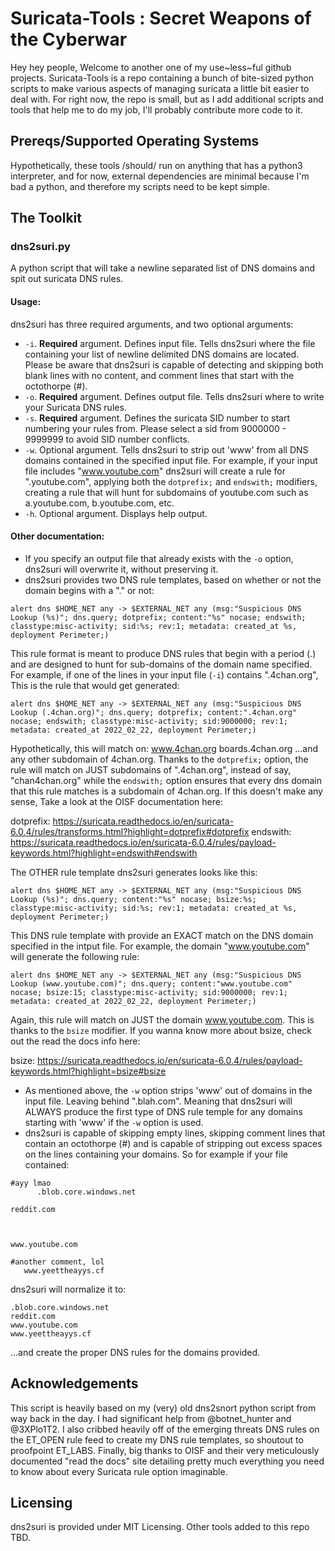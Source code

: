 # Suricata-Tools : Secret Weapons of the Cyberwar

Hey hey people, Welcome to another one of my use~less~ful github projects. Suricata-Tools is a repo containing a bunch of bite-sized python scripts to make various aspects of managing suricata a little bit easier to deal with. For right now, the repo is small, but as I add additional scripts and tools that help me to do my job, I'll probably contribute more code to it.

## Prereqs/Supported Operating Systems

Hypothetically, these tools /should/ run on anything that has a python3 interpreter, and for now, external dependencies are minimal because I'm bad a python, and therefore my scripts need to be kept simple.

## The Toolkit

### dns2suri.py

A python script that will take a newline separated list of DNS domains and spit out suricata DNS rules.

#### Usage:
dns2suri has three required arguments, and two optional arguments:
- `-i`. **Required** argument. Defines input file. Tells dns2suri where the file containing your list of newline delimited DNS domains are located. Please be aware that dns2suri is capable of detecting and skipping both blank lines with no content, and comment lines that start with the octothorpe (#).
- `-o`. **Required** argument. Defines output file. Tells dns2suri where to write your Suricata DNS rules.
- `-s`. **Required** argument. Defines the suricata SID number to start numbering your rules from. Please select a sid from 9000000 - 9999999 to avoid SID number conflicts.
- `-w`. Optional argument. Tells dns2suri to strip out 'www' from all DNS domains contained in the specified input file. For example, if your input file includes "www.youtube.com" dns2suri will create a rule for ".youtube.com", applying both the `dotprefix;` and `endswith;` modifiers, creating a rule that will hunt for subdomains of youtube.com such as a.youtube.com, b.youtube.com, etc.
- `-h`. Optional argument. Displays help output.

#### Other documentation:
- If you specify an output file that already exists with the `-o` option, dns2suri will overwrite it, without preserving it.
- dns2suri provides two DNS rule templates, based on whether or not the domain begins with a "." or not:

```
alert dns $HOME_NET any -> $EXTERNAL_NET any (msg:"Suspicious DNS Lookup (%s)"; dns.query; dotprefix; content:"%s" nocase; endswith; classtype:misc-activity; sid:%s; rev:1; metadata: created_at %s, deployment Perimeter;)
```
This rule format is meant to produce DNS rules that begin with a period (.) and are designed to hunt for sub-domains of the domain name specified. For example, if one of the lines in your input file (`-i`) contains ".4chan.org", This is the rule that would get generated:

```
alert dns $HOME_NET any -> $EXTERNAL_NET any (msg:"Suspicious DNS Lookup (.4chan.org)"; dns.query; dotprefix; content:".4chan.org" nocase; endswith; classtype:misc-activity; sid:9000000; rev:1; metadata: created_at 2022_02_22, deployment Perimeter;)
```

Hypothetically, this will match on:
www.4chan.org
boards.4chan.org
...and any other subdomain of 4chan.org. Thanks to the `dotprefix;` option, the rule will match on JUST subdomains of ".4chan.org", instead of say, "chan4chan.org" while the `endswith;` option ensures that every dns domain that this rule matches is a subdomain of 4chan.org. If this doesn't make any sense, Take a look at the OISF documentation here:

dotprefix: https://suricata.readthedocs.io/en/suricata-6.0.4/rules/transforms.html?highlight=dotprefix#dotprefix
endswith: https://suricata.readthedocs.io/en/suricata-6.0.4/rules/payload-keywords.html?highlight=endswith#endswith

The OTHER rule template dns2suri generates looks like this:

```
alert dns $HOME_NET any -> $EXTERNAL_NET any (msg:"Suspicious DNS Lookup (%s)"; dns.query; content:"%s" nocase; bsize:%s; classtype:misc-activity; sid:%s; rev:1; metadata: created_at %s, deployment Perimeter;)
```

This DNS rule template with provide an EXACT match on the DNS domain specified in the intput file. For example, the domain "www.youtube.com" will generate the following rule:

```
alert dns $HOME_NET any -> $EXTERNAL_NET any (msg:"Suspicious DNS Lookup (www.youtube.com)"; dns.query; content:"www.youtube.com" nocase; bsize:15; classtype:misc-activity; sid:9000000; rev:1; metadata: created_at 2022_02_22, deployment Perimeter;)
```

Again, this rule will match on JUST the domain www.youtube.com. This is thanks to the `bsize` modifier. If you wanna know more about bsize, check out the read the docs info here:

bsize: https://suricata.readthedocs.io/en/suricata-6.0.4/rules/payload-keywords.html?highlight=bsize#bsize

- As mentioned above, the `-w` option strips 'www' out of domains in the input file. Leaving behind ".blah.com". Meaning that dns2suri will ALWAYS produce the first type of DNS rule temple for any domains starting with 'www' if the `-w` option is used.
- dns2suri is capable of skipping empty lines, skipping comment lines that contain an octothorpe (#) and is capable of stripping out excess spaces on the lines containing your domains. So for example if your file contained:

```
#ayy lmao
      .blob.core.windows.net      
	  
reddit.com



www.youtube.com    

#another comment, lol
   www.yeettheayys.cf   

```

dns2suri will normalize it to:

```
.blob.core.windows.net
reddit.com
www.youtube.com
www.yeettheayys.cf
```
...and create the proper DNS rules for the domains provided.

## Acknowledgements

This script is heavily based on my (very) old dns2snort python script from way back in the day. I had significant help from @botnet_hunter and @3XPlo1T2. I also cribbed heavily off of the emerging threats DNS rules on the ET_OPEN rule feed to create my DNS rule templates, so shoutout to proofpoint ET_LABS. Finally, big thanks to OISF and their very meticulously documented "read the docs" site detailing pretty much everything you need to know about every Suricata rule option imaginable.

## Licensing

dns2suri is provided under MIT Licensing. Other tools added to this repo TBD.